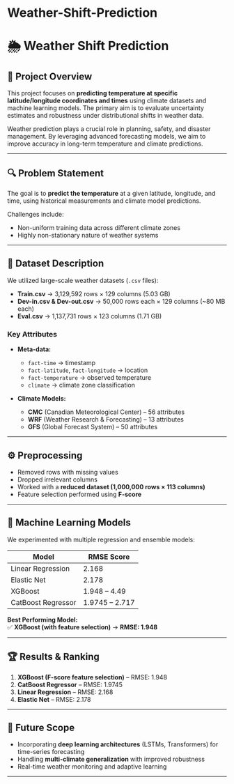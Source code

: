 # Weather-Shift-Prediction

# 🌦️ Weather Shift Prediction

## 📌 Project Overview
This project focuses on **predicting temperature at specific latitude/longitude coordinates and times** using climate datasets and machine learning models. The primary aim is to evaluate uncertainty estimates and robustness under distributional shifts in weather data.

Weather prediction plays a crucial role in planning, safety, and disaster management. By leveraging advanced forecasting models, we aim to improve accuracy in long-term temperature and climate predictions.

---

## 🔍 Problem Statement
The goal is to **predict the temperature** at a given latitude, longitude, and time, using historical measurements and climate model predictions.  

Challenges include:
- Non-uniform training data across different climate zones  
- Highly non-stationary nature of weather systems  

---

## 📂 Dataset Description
We utilized large-scale weather datasets (`.csv` files):

- **Train.csv** → 3,129,592 rows × 129 columns (5.03 GB)  
- **Dev-in.csv & Dev-out.csv** → 50,000 rows each × 129 columns (~80 MB each)  
- **Eval.csv** → 1,137,731 rows × 123 columns (1.71 GB)  

### Key Attributes
- **Meta-data:**  
  - `fact-time` → timestamp  
  - `fact-latitude`, `fact-longitude` → location  
  - `fact-temperature` → observed temperature  
  - `climate` → climate zone classification  

- **Climate Models:**  
  - **CMC** (Canadian Meteorological Center) – 56 attributes  
  - **WRF** (Weather Research & Forecasting) – 13 attributes  
  - **GFS** (Global Forecast System) – 50 attributes  

---

## ⚙️ Preprocessing
- Removed rows with missing values  
- Dropped irrelevant columns  
- Worked with a **reduced dataset (1,000,000 rows × 113 columns)**  
- Feature selection performed using **F-score**  

---

## 🤖 Machine Learning Models
We experimented with multiple regression and ensemble models:

| Model              | RMSE Score |
|--------------------|------------|
| Linear Regression  | 2.168      |
| Elastic Net        | 2.178      |
| XGBoost            | 1.948 – 4.49 |
| CatBoost Regressor | 1.9745 – 2.717 |

**Best Performing Model:**  
✅ **XGBoost (with feature selection)** → **RMSE: 1.948**

---

## 🏆 Results & Ranking
1. **XGBoost (F-score feature selection)** – RMSE: 1.948  
2. **CatBoost Regressor** – RMSE: 1.9745  
3. **Linear Regression** – RMSE: 2.168  
4. **Elastic Net** – RMSE: 2.178  

---

## 🚀 Future Scope
- Incorporating **deep learning architectures** (LSTMs, Transformers) for time-series forecasting  
- Handling **multi-climate generalization** with improved robustness  
- Real-time weather monitoring and adaptive learning  

---
